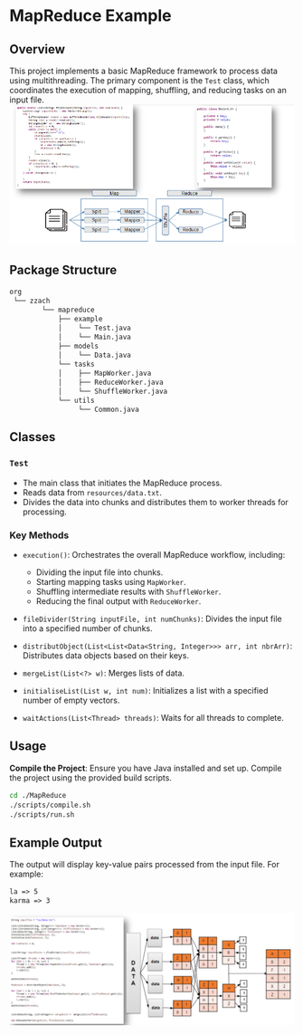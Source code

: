 # MapReduce Example

## Overview

This project implements a basic MapReduce framework to process data using multithreading. The primary component is the `Test` class, which coordinates the execution of mapping, shuffling, and reducing tasks on an input file.
![MapReduce Example Screenshot](images/sc1.png)

## Package Structure

```
org
 └── zzach
        └── mapreduce
            ├── example
            │    └── Test.java
            │    └── Main.java
            ├── models
            │    └── Data.java
            └── tasks
            │    ├── MapWorker.java
            │    ├── ReduceWorker.java
            │    └── ShuffleWorker.java
            └── utils
                 └── Common.java
```

## Classes

### `Test`

- The main class that initiates the MapReduce process.
- Reads data from `resources/data.txt`.
- Divides the data into chunks and distributes them to worker threads for processing.

### Key Methods

- `execution()`: Orchestrates the overall MapReduce workflow, including:

  - Dividing the input file into chunks.
  - Starting mapping tasks using `MapWorker`.
  - Shuffling intermediate results with `ShuffleWorker`.
  - Reducing the final output with `ReduceWorker`.

- `fileDivider(String inputFile, int numChunks)`: Divides the input file into a specified number of chunks.

- `distributObject(List<List<Data<String, Integer>>> arr, int nbrArr)`: Distributes data objects based on their keys.

- `mergeList(List<?> w)`: Merges lists of data.

- `initialiseList(List w, int num)`: Initializes a list with a specified number of empty vectors.

- `waitActions(List<Thread> threads)`: Waits for all threads to complete.

## Usage

**Compile the Project**: Ensure you have Java installed and set up. Compile the project using the provided build scripts.

```bash
cd ./MapReduce
./scripts/compile.sh
./scripts/run.sh
```

## Example Output

The output will display key-value pairs processed from the input file. For example:

```
la => 5
karma => 3
```

![MapReduce Example Screenshot](images/sc2.png)
